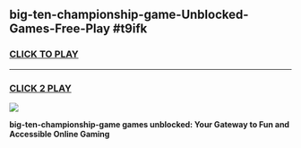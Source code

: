 
## big-ten-championship-game-Unblocked-Games-Free-Play #t9ifk
<h3>
<a href="https://us.freeplayer.one?title=big-ten-championship-game&ref=9M">CLICK TO PLAY</a></h3>
<hr>

<h3>
<a href="https://us.freeplayer.one?title=big-ten-championship-game&ref=9M">CLICK 2 PLAY</a>
  
</h3>

<a href="https://us.freeplayer.one?title=big-ten-championship-game&ref=9M"><img src="https://clearcache.store/games.png"></a>


**big-ten-championship-game games unblocked: Your Gateway to Fun and Accessible Online Gaming**
